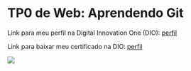 <h1>TP0 de Web: Aprendendo Git</h1>

Link para meu perfil na Digital Innovation One (DIO):
<a href="https://web.digitalinnovation.one/users/bulgarelli_mariana1?tab=achievements">
  perfil
</a>

Link para baixar meu certificado na DIO:
<a href="https://certificates.digitalinnovation.one/A8D98891">
  perfil
</a>

<img src="https://fegemo.github.io/cefet-web/images/medalha-curso-git-na-dio.png">